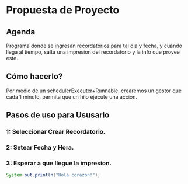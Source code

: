 # Propuesta de Proyecto
## Agenda
Programa donde se ingresan recordatorios para tal dia y fecha, y cuando llega al tiempo,
salta una impresion del recordatorio y la info que provee este.

## Cómo hacerlo?
Por medio de un schedulerExecuter+Runnable, crearemos un gestor que cada 1 minuto, permita que un hilo ejecute una accion.

## Pasos de uso para Ususario

### 1: Seleccionar Crear Recordatorio.
### 2: Setear Fecha y Hora.
### 3: Esperar a que llegue la impresion.

```java
System.out.println("Hola corazon!");

